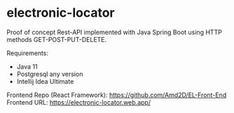 # electronic-locator

Proof of concept Rest-API implemented with Java Spring Boot using HTTP methods GET-POST-PUT-DELETE.

Requirements:
* Java 11
* Postgresql any version
* Intellij Idea Ultimate

Frontend Repo (React Framework): https://github.com/Amd2D/EL-Front-End
<br />
Frontend URL: https://electronic-locator.web.app/
